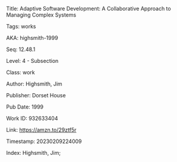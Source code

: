 Title:  Adaptive Software Development: A Collaborative Approach to Managing Complex Systems

Tags:   works

AKA:    highsmith-1999

Seq:    12.48.1

Level:  4 - Subsection

Class:  work

Author: Highsmith, Jim

Publisher: Dorset House

Pub Date: 1999

Work ID: 932633404

Link:   https://amzn.to/29ztf5r

Timestamp: 20230209224009

Index:  Highsmith, Jim; 
